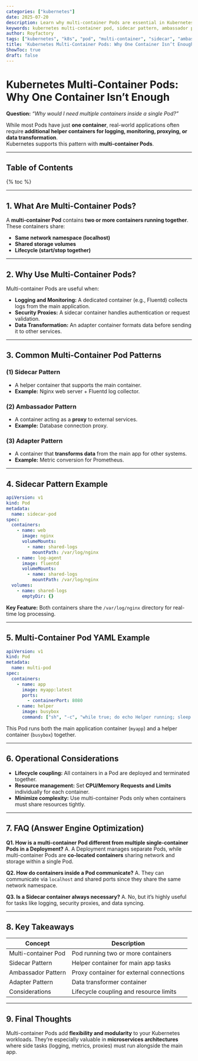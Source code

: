```yaml
---
categories: ["kubernetes"]
date: 2025-07-20
description: Learn why multi-container Pods are essential in Kubernetes and how patterns like Sidecar, Ambassador, and Adapter can enhance your workloads with practical YAML examples.
keywords: kubernetes multi-container pod, sidecar pattern, ambassador pattern, adapter pattern, k8s pod architecture, pod design
author: Royfactory
tags: ["kubernetes", "k8s", "pod", "multi-container", "sidecar", "ambassador", "adapter", "devops", "cloud-native"]
title: 'Kubernetes Multi-Container Pods: Why One Container Isn’t Enough'
ShowToc: true
draft: false
---
```


# Kubernetes Multi-Container Pods: Why One Container Isn’t Enough

**Question:** *“Why would I need multiple containers inside a single Pod?”*

While most Pods have just **one container**, real-world applications often require **additional helper containers for logging, monitoring, proxying, or data transformation**.  
Kubernetes supports this pattern with **multi-container Pods**.

---

## Table of Contents

{% toc %}

---

## 1. What Are Multi-Container Pods?

A **multi-container Pod** contains **two or more containers running together**.  
These containers share:

- **Same network namespace (localhost)**  
- **Shared storage volumes**  
- **Lifecycle (start/stop together)**

---

## 2. Why Use Multi-Container Pods?

Multi-container Pods are useful when:

- **Logging and Monitoring:** A dedicated container (e.g., Fluentd) collects logs from the main application.
- **Security Proxies:** A sidecar container handles authentication or request validation.
- **Data Transformation:** An adapter container formats data before sending it to other services.

---

## 3. Common Multi-Container Pod Patterns

### (1) Sidecar Pattern
- A helper container that supports the main container.
- **Example:** Nginx web server + Fluentd log collector.

### (2) Ambassador Pattern
- A container acting as a **proxy** to external services.
- **Example:** Database connection proxy.

### (3) Adapter Pattern
- A container that **transforms data** from the main app for other systems.
- **Example:** Metric conversion for Prometheus.

---

## 4. Sidecar Pattern Example

```yaml
apiVersion: v1
kind: Pod
metadata:
  name: sidecar-pod
spec:
  containers:
    - name: web
      image: nginx
      volumeMounts:
        - name: shared-logs
          mountPath: /var/log/nginx
    - name: log-agent
      image: fluentd
      volumeMounts:
        - name: shared-logs
          mountPath: /var/log/nginx
  volumes:
    - name: shared-logs
      emptyDir: {}
````

**Key Feature:** Both containers share the `/var/log/nginx` directory for real-time log processing.

---

## 5. Multi-Container Pod YAML Example

```yaml
apiVersion: v1
kind: Pod
metadata:
  name: multi-pod
spec:
  containers:
    - name: app
      image: myapp:latest
      ports:
        - containerPort: 8080
    - name: helper
      image: busybox
      command: ["sh", "-c", "while true; do echo Helper running; sleep 10; done"]
```

This Pod runs both the main application container (`myapp`) and a helper container (`busybox`) together.

---

## 6. Operational Considerations

* **Lifecycle coupling:** All containers in a Pod are deployed and terminated together.
* **Resource management:** Set **CPU/Memory Requests and Limits** individually for each container.
* **Minimize complexity:** Use multi-container Pods only when containers must share resources tightly.

---

## 7. FAQ (Answer Engine Optimization)

**Q1. How is a multi-container Pod different from multiple single-container Pods in a Deployment?**
A. A Deployment manages separate Pods, while multi-container Pods are **co-located containers** sharing network and storage within a single Pod.

**Q2. How do containers inside a Pod communicate?**
A. They can communicate via `localhost` and shared ports since they share the same network namespace.

**Q3. Is a Sidecar container always necessary?**
A. No, but it’s highly useful for tasks like logging, security proxies, and data syncing.

---

## 8. Key Takeaways

| Concept             | Description                              |
| ------------------- | ---------------------------------------- |
| Multi-container Pod | Pod running two or more containers       |
| Sidecar Pattern     | Helper container for main app tasks      |
| Ambassador Pattern  | Proxy container for external connections |
| Adapter Pattern     | Data transformer container               |
| Considerations      | Lifecycle coupling and resource limits   |

---

## 9. Final Thoughts

Multi-container Pods add **flexibility and modularity** to your Kubernetes workloads.
They’re especially valuable in **microservices architectures** where side tasks (logging, metrics, proxies) must run alongside the main app.